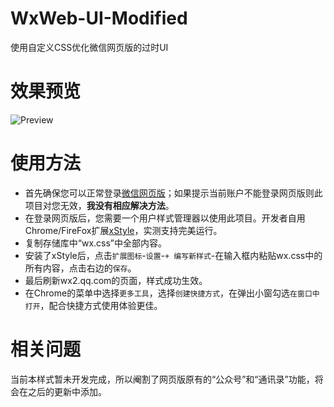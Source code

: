# WxWeb-UI-Modified

使用自定义CSS优化微信网页版的过时UI

# 效果预览
![Preview](https://asset.simsoft.top/preview.png)

# 使用方法

- 首先确保您可以正常登录[微信网页版](https://wx2.qq.com)；如果提示当前账户不能登录网页版则此项目对您无效，**我没有相应解决方法**。
- 在登录网页版后，您需要一个用户样式管理器以使用此项目。开发者自用Chrome/FireFox扩展[xStyle](https://github.com/FirefoxBar/xStyle)，实测支持完美运行。
- 复制存储库中“wx.css”中全部内容。
- 安装了xStyle后，点击`扩展图标`-`设置`-`+ 编写新样式`-在输入框内粘贴wx.css中的所有内容，点击右边的`保存`。
- 最后刷新wx2.qq.com的页面，样式成功生效。
- 在Chrome的菜单中选择`更多工具`，选择`创建快捷方式`，在弹出小窗勾选`在窗口中打开`，配合快捷方式使用体验更佳。


# 相关问题

当前本样式暂未开发完成，所以阉割了网页版原有的“公众号”和“通讯录”功能，将会在之后的更新中添加。
